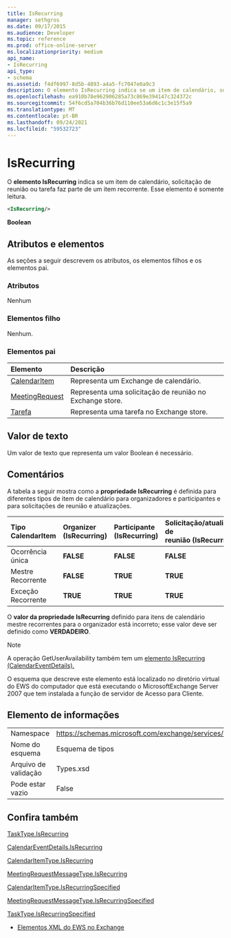 ```yaml
---
title: IsRecurring
manager: sethgros
ms.date: 09/17/2015
ms.audience: Developer
ms.topic: reference
ms.prod: office-online-server
ms.localizationpriority: medium
api_name:
- IsRecurring
api_type:
- schema
ms.assetid: f4df6997-8d5b-4893-a4a5-fc7047e0a9c3
description: O elemento IsRecurring indica se um item de calendário, solicitação de reunião ou tarefa faz parte de um item recorrente. Esse elemento é somente leitura.
ms.openlocfilehash: ea910b78e962906285a73c869e394147c324372c
ms.sourcegitcommit: 54f6cd5a704b36b76d110ee53a6d6c1c3e15f5a9
ms.translationtype: MT
ms.contentlocale: pt-BR
ms.lasthandoff: 09/24/2021
ms.locfileid: "59532723"
---
```

# <a name="isrecurring"></a>IsRecurring

O **elemento IsRecurring** indica se um item de calendário, solicitação de reunião ou tarefa faz parte de um item recorrente. Esse elemento é somente leitura. 
  
```xml
<IsRecurring/>
```

 **Boolean**
## <a name="attributes-and-elements"></a>Atributos e elementos

As seções a seguir descrevem os atributos, os elementos filhos e os elementos pai.
  
### <a name="attributes"></a>Atributos

Nenhum
  
### <a name="child-elements"></a>Elementos filho

Nenhum.
  
### <a name="parent-elements"></a>Elementos pai

|**Elemento**|**Descrição**|
|:-----|:-----|
|[CalendarItem](calendaritem.md) <br/> |Representa um Exchange de calendário.  <br/> |
|[MeetingRequest](meetingrequest.md) <br/> |Representa uma solicitação de reunião no Exchange store.  <br/> |
|[Tarefa](task.md) <br/> |Representa uma tarefa no Exchange store.  <br/> |
   
## <a name="text-value"></a>Valor de texto

Um valor de texto que representa um valor Boolean é necessário.
  
## <a name="remarks"></a>Comentários

A tabela a seguir mostra como a **propriedade IsRecurring** é definida para diferentes tipos de item de calendário para organizadores e participantes e para solicitações de reunião e atualizações. 
  
|**Tipo CalendarItem**|**Organizer  <br/> (IsRecurring)**|**Participante  <br/> (IsRecurring)**|**Solicitação/atualização de  <br/> reunião (IsRecurring)**|
|:-----|:-----|:-----|:-----|
|Ocorrência única  <br/> |**FALSE** <br/> |**FALSE** <br/> |**FALSE** <br/> |
|Mestre Recorrente  <br/> |**FALSE** <br/> |**TRUE** <br/> |**TRUE** <br/> |
|Exceção Recorrente  <br/> |**TRUE** <br/> |**TRUE** <br/> |**TRUE** <br/> |
   
O **valor da propriedade IsRecurring** definido para itens de calendário mestre recorrentes para o organizador está incorreto; esse valor deve ser definido como **VERDADEIRO**. 
  
> [!NOTE]
> A operação GetUserAvailability também tem um [elemento IsRecurring (CalendarEventDetails).](isrecurring-calendareventdetails.md) 
  
O esquema que descreve este elemento está localizado no diretório virtual do EWS do computador que está executando o MicrosoftExchange Server 2007 que tem instalada a função de servidor de Acesso para Cliente.
  
## <a name="element-information"></a>Elemento de informações

|||
|:-----|:-----|
|Namespace  <br/> |https://schemas.microsoft.com/exchange/services/2006/types  <br/> |
|Nome do esquema  <br/> |Esquema de tipos  <br/> |
|Arquivo de validação  <br/> |Types.xsd  <br/> |
|Pode estar vazio  <br/> |False  <br/> |
   
## <a name="see-also"></a>Confira também



[TaskType.IsRecurring](https://msdn.microsoft.com/library/ExchangeWebServices.TaskType.IsRecurring.aspx)
  
[CalendarEventDetails.IsRecurring](https://msdn.microsoft.com/library/ExchangeWebServices.CalendarEventDetails.IsRecurring.aspx)
  
[CalendarItemType.IsRecurring](https://msdn.microsoft.com/library/ExchangeWebServices.CalendarItemType.IsRecurring.aspx)
  
[MeetingRequestMessageType.IsRecurring](https://msdn.microsoft.com/library/ExchangeWebServices.MeetingRequestMessageType.IsRecurring.aspx)
  
[CalendarItemType.IsRecurringSpecified](https://msdn.microsoft.com/library/ExchangeWebServices.CalendarItemType.IsRecurringSpecified.aspx)
  
[MeetingRequestMessageType.IsRecurringSpecified](https://msdn.microsoft.com/library/ExchangeWebServices.MeetingRequestMessageType.IsRecurringSpecified.aspx)
  
[TaskType.IsRecurringSpecified](https://msdn.microsoft.com/library/ExchangeWebServices.TaskType.IsRecurringSpecified.aspx)


- [Elementos XML do EWS no Exchange](ews-xml-elements-in-exchange.md)

